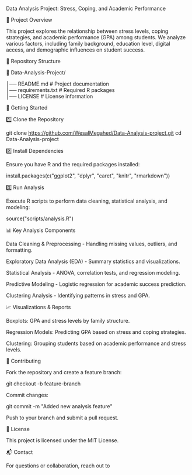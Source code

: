 Data Analysis Project: Stress, Coping, and Academic Performance

📌 Project Overview

This project explores the relationship between stress levels, coping strategies, and academic performance (GPA) among students. We analyze various factors, including family background, education level, digital access, and demographic influences on student success.

📂 Repository Structure

📂 Data-Analysis-Project/

│── README.md             # Project documentation  
│── requirements.txt      # Required R packages  
│── LICENSE               # License information  

🔧 Getting Started

1️⃣ Clone the Repository

git clone https://github.com/WesalMegahed/Data-Analysis-project.git
cd Data-Analysis-project

2️⃣ Install Dependencies

Ensure you have R and the required packages installed:

install.packages(c("ggplot2", "dplyr", "caret", "knitr", "rmarkdown"))

3️⃣ Run Analysis

Execute R scripts to perform data cleaning, statistical analysis, and modeling:

source("scripts/analysis.R")

📊 Key Analysis Components

Data Cleaning & Preprocessing - Handling missing values, outliers, and formatting.

Exploratory Data Analysis (EDA) - Summary statistics and visualizations.

Statistical Analysis - ANOVA, correlation tests, and regression modeling.

Predictive Modeling - Logistic regression for academic success prediction.

Clustering Analysis - Identifying patterns in stress and GPA.

📈 Visualizations & Reports

Boxplots: GPA and stress levels by family structure.

Regression Models: Predicting GPA based on stress and coping strategies.

Clustering: Grouping students based on academic performance and stress levels.

🤝 Contributing

Fork the repository and create a feature branch:

git checkout -b feature-branch

Commit changes:

git commit -m "Added new analysis feature"

Push to your branch and submit a pull request.

📜 License

This project is licensed under the MIT License.

📬 Contact

For questions or collaboration, reach out to 
